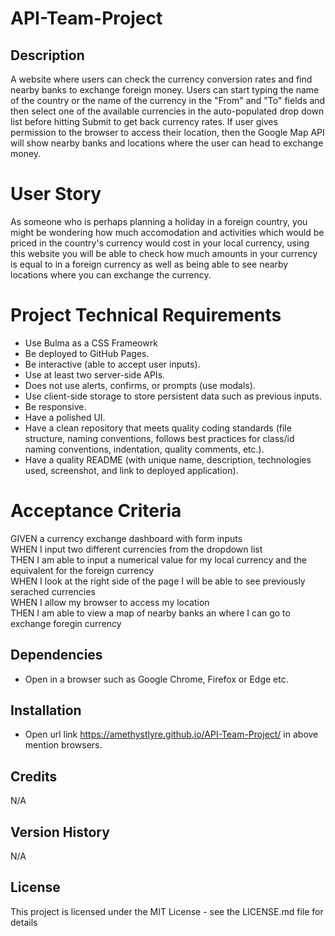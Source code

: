 # API-Team-Project

## Description
A website where users can check the currency conversion rates and find nearby banks to exchange foreign money. Users can start typing the name of the country or the name of the currency in the "From" and "To" fields and then select one of the available currencies in the auto-populated drop down list before hitting Submit to get back currency rates.
If user gives permission to the browser to access their location, then the Google Map API will show nearby banks and locations where the user can head to exchange money.

# User Story
As someone who is perhaps planning a holiday in a foreign country, you might be wondering how much accomodation and activities which would be priced in the country's currency would cost in your local currency, using this website you will be able to check how much amounts in your currency is equal to in a foreign currency as well as being able to see nearby locations where you can exchange the currency.

# Project Technical Requirements
- Use Bulma as a CSS Frameowrk
- Be deployed to GitHub Pages.
- Be interactive (able to accept user inputs).
- Use at least two server-side APIs.
- Does not use alerts, confirms, or prompts (use modals).
- Use client-side storage to store persistent data such as previous inputs.
- Be responsive.
- Have a polished UI.
- Have a clean repository that meets quality coding standards (file structure, naming conventions, follows best practices for class/id naming conventions, indentation, quality comments, etc.).
- Have a quality README (with unique name, description, technologies used, screenshot, and link to deployed application).


# Acceptance Criteria
GIVEN a currency exchange dashboard with form inputs <br>
WHEN I input two different currencies from the dropdown list<br>
THEN I am able to input a numerical value for my local currency and the equivalent for the foreign currency<br>
WHEN I look at the right side of the page I will be able to see previously serached currencies <br>
WHEN I allow my browser to access my location <br>
THEN I am able to view a map of nearby banks an where I can go to exchange foregin currency<br>


## Dependencies

* Open in a browser such as Google Chrome, Firefox or Edge etc.

## Installation

* Open url link https://amethystlyre.github.io/API-Team-Project/ in above mention browsers.

## Credits
N/A

## Version History
N/A

## License

This project is licensed under the MIT License - see the LICENSE.md file for details
